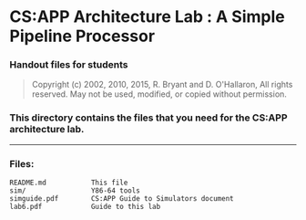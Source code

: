 # CS:APP Architecture Lab : A Simple Pipeline Processor

### Handout files for students

> Copyright (c) 2002, 2010, 2015, R. Bryant and D. O'Hallaron,
> All rights reserved. May not be used, modified, or copied
> without permission.



### This directory contains the files that you need for the CS:APP architecture lab.

******

### Files:

```
README.md			This file
sim/	    		Y86-64 tools
simguide.pdf		CS:APP Guide to Simulators document
lab6.pdf            Guide to this lab